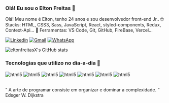 ### Olá! Eu sou o Elton Freitas 🤙

Olá! Meu nome é Elton, tenho 24 anos e sou desenvolvedor front-end Jr..
🤓 Stacks: HTML, CSS3, Sass,  JavaScript, React,  styled-components, Redux, Context-Api...
💼 Ferramentas: VS Code, Git, GitHub, FireBase, Vercel...

[![Linkedin](https://img.shields.io/badge/LinkedIn-0077B5?style=for-the-badge&logo=linkedin&logoColor=white)](https://www.linkedin.com/in/elton-freitas-7a0182200/)
[![Gmail](https://img.shields.io/badge/Gmail-D14836?style=for-the-badge&logo=gmail&logoColor=white)](xelton207@gmai.com)
[![WhatsApp](https://img.shields.io/badge/WhatsApp-25D366?style=for-the-badge&logo=whatsapp&logoColor=white)](https://api.whatsapp.com/send?phone=5581988358284)

![eltonfreitasX's GitHub stats ](https://github-readme-stats.vercel.app/api?username=eltonfreitasX&show_icons=true&theme=dracula)

### Tecnologias que utilizo no dia-a-dia 🤙

<div style="display: inline_block">
    <img align="center" alt="html5" 
    src="https://img.shields.io/badge/HTML5-E34F26?style=for-the-badge&logo=html5&logoColor=white">
    <img align="center" alt="html5" 
    src="https://img.shields.io/badge/JavaScript-323330?style=for-the-badge&logo=javascript&logoColor=F7DF1E">
    <img align="center" alt="html5" 
    src="https://img.shields.io/badge/CSS3-1572B6?style=for-the-badge&logo=css3&logoColor=white">
    <img align="center" alt="html5" 
    src="https://img.shields.io/badge/React-20232A?style=for-the-badge&logo=react&logoColor=61DAFBe">
    <img align="center" alt="html5" 
    src="https://img.shields.io/badge/styled--components-DB7093?style=for-the-badge&logo=styled-components&logoColor=white">
    <img align="center" alt="html5" 
    src="https://img.shields.io/badge/React_Router-CA4245?style=for-the-badge&logo=react-router&logoColor=white">
    <img align="center" alt="html5" 
    src="https://img.shields.io/badge/Redux-593D88?style=for-the-badge&logo=redux&logoColor=white">
</div><br/>

” A arte de programar consiste em organizar e dominar a complexidade. “
Edsger W. Dijkstra





